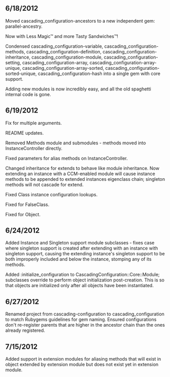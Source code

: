 
## 6/18/2012 ##

Moved cascading_configuration-ancestors to a new independent gem: parallel-ancestry.

Now with Less Magic™ and more Tasty Sandwiches™!

Condensed cascading_configuration-variable, cascading_configuration-methods, cascading_configuration-definition, cascading_configuration-inheritance, cascading_configuration-module, cascading_configuration-setting, cascading_configuration-array, cascading_configuration-array-unique, cascading_configuration-array-sorted, cascading_configuration-sorted-unique, cascading_configuration-hash into a single gem with core support.

Adding new modules is now incredibly easy, and all the old spaghetti internal code is gone.

## 6/19/2012 ##

Fix for multiple arguments.

README updates.

Removed Methods module and submodules - methods moved into InstanceController directly.

Fixed parameters for alias methods on InstanceController.

Changed inheritance for extends to behave like module inheritance. Now extending an instance with a CCM-enabled module will cause instance methods to be appended to extended instances eigenclass chain; singleton methods will not cascade for extend.

Fixed Class instance configuration lookups.

Fixed for FalseClass.

Fixed for Object.

## 6/24/2012 ##

Added Instance and Singleton support module subclasses - fixes case where singleton support is created after extending with an instance with singleton support, causing the extending instance's singleton support to be both improperly included and below the instance, stomping any of its methods.

Added :initialize_configuration to CascadingConfiguration::Core::Module; subclasses override to perform object initialization post-creation. This is so that objects are initialized only after all objects have been instantiated.

## 6/27/2012 ##

Renamed project from cascading-configuration to cascading_configuration to match Rubygems guidelines for gem naming.
Ensured configurations don't re-register parents that are higher in the ancestor chain than the ones already registered.

## 7/15/2012

Added support in extension modules for aliasing methods that will exist in object extended by extension module but does not exist yet in extension module.